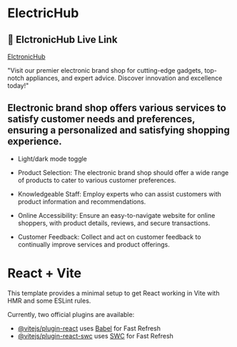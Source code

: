 
# ElectricHub

## 🔗 ElctronicHub Live Link
[ElctronicHub](https://naym-elctronic-hub.web.app/)


"Visit our premier electronic brand shop for cutting-edge gadgets, top-notch appliances, and expert advice. Discover innovation and excellence today!"

## Electronic brand shop offers various services to satisfy customer needs and preferences, ensuring a personalized and satisfying shopping experience.

- Light/dark mode toggle
- Product Selection: The electronic brand shop should offer a wide range of products to cater to various customer preferences.

- Knowledgeable Staff: Employ experts who can assist customers with product information and recommendations.

- Online Accessibility: Ensure an easy-to-navigate website for online shoppers, with product details, reviews, and secure transactions.

- Customer Feedback: Collect and act on customer feedback to continually improve services and product offerings.











# React + Vite

This template provides a minimal setup to get React working in Vite with HMR and some ESLint rules.

Currently, two official plugins are available:

- [@vitejs/plugin-react](https://github.com/vitejs/vite-plugin-react/blob/main/packages/plugin-react/README.md) uses [Babel](https://babeljs.io/) for Fast Refresh
- [@vitejs/plugin-react-swc](https://github.com/vitejs/vite-plugin-react-swc) uses [SWC](https://swc.rs/) for Fast Refresh
